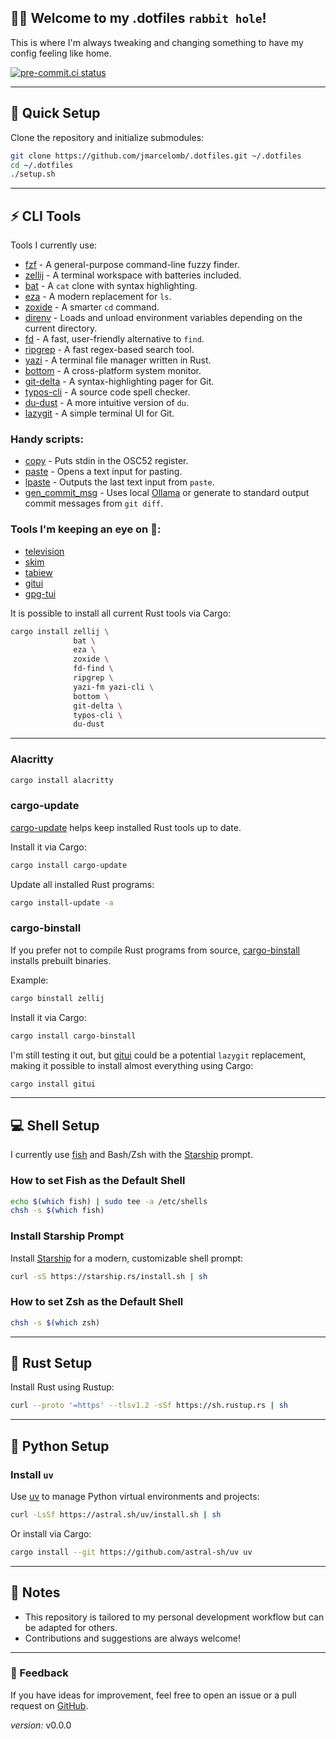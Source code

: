 ## 👋🏻 Welcome to my .dotfiles `rabbit hole`!

This is where I'm always tweaking and changing something to have my config feeling like home.

[![pre-commit.ci status](https://results.pre-commit.ci/badge/github/jmarcelomb/.dotfiles/main.svg)](https://results.pre-commit.ci/latest/github/jmarcelomb/.dotfiles/main)

---

## 🚀 Quick Setup

Clone the repository and initialize submodules:

```sh
git clone https://github.com/jmarcelomb/.dotfiles.git ~/.dotfiles
cd ~/.dotfiles
./setup.sh
```

---

## ⚡ CLI Tools

Tools I currently use:

- [fzf](https://github.com/junegunn/fzf) - A general-purpose command-line fuzzy finder.
- [zellij](https://github.com/zellij-org/zellij) - A terminal workspace with batteries included.
- [bat](https://github.com/sharkdp/bat) - A `cat` clone with syntax highlighting.
- [eza](https://github.com/eza-community/eza) - A modern replacement for `ls`.
- [zoxide](https://github.com/ajeetdsouza/zoxide) - A smarter `cd` command.
- [direnv](https://github.com/direnv/direnv) - Loads and unload environment variables depending on the current directory.
- [fd](https://github.com/sharkdp/fd) - A fast, user-friendly alternative to `find`.
- [ripgrep](https://github.com/BurntSushi/ripgrep) - A fast regex-based search tool.
- [yazi](https://github.com/sxyazi/yazi) - A terminal file manager written in Rust.
- [bottom](https://github.com/ClementTsang/bottom) - A cross-platform system monitor.
- [git-delta](https://github.com/dandavison/delta) - A syntax-highlighting pager for Git.
- [typos-cli](https://github.com/crate-ci/typos) - A source code spell checker.
- [du-dust](https://github.com/bootandy/dust) - A more intuitive version of `du`.
- [lazygit](https://github.com/jesseduffield/lazygit) - A simple terminal UI for Git.

### Handy scripts:

- [copy](./scripts/copy) - Puts stdin in the OSC52 register.
- [paste](./scripts/paste) - Opens a text input for pasting.
- [lpaste](./scripts/lpaste) - Outputs the last text input from `paste`.
- [gen_commit_msg](./scripts/gen_commit_msg) - Uses local [Ollama](https://ollama.com/) or generate to standard output commit messages from `git diff`.

### Tools I'm keeping an eye on 👀:

- [television](https://github.com/alexpasmantier/television)
- [skim](https://github.com/skim-rs/skim)
- [tabiew](https://github.com/shshemi/tabiew)
- [gitui](https://github.com/extrawurst/gitui)
- [gpg-tui](https://github.com/orhun/gpg-tui)

It is possible to install all current Rust tools via Cargo:

```sh
cargo install zellij \
              bat \
              eza \
              zoxide \
              fd-find \
              ripgrep \
              yazi-fm yazi-cli \
              bottom \
              git-delta \
              typos-cli \
              du-dust
```

---

### Alacritty

```sh
cargo install alacritty
```

### cargo-update

[cargo-update](https://github.com/nabijaczleweli/cargo-update) helps keep installed Rust tools up to date.

Install it via Cargo:

```sh
cargo install cargo-update
```

Update all installed Rust programs:

```sh
cargo install-update -a
```

### cargo-binstall

If you prefer not to compile Rust programs from source, [cargo-binstall](https://github.com/cargo-bins/cargo-binstall) installs prebuilt binaries.

Example:

```sh
cargo binstall zellij
```

Install it via Cargo:

```sh
cargo install cargo-binstall
```

I'm still testing it out, but [gitui](https://github.com/extrawurst/gitui) could be a potential `lazygit` replacement, making it possible to install almost everything using Cargo:

```sh
cargo install gitui
```

---

## 💻 Shell Setup

I currently use [fish](https://fishshell.com/) and Bash/Zsh with the [Starship](https://starship.rs/) prompt.

### How to set Fish as the Default Shell

```sh
echo $(which fish) | sudo tee -a /etc/shells
chsh -s $(which fish)
```

### Install Starship Prompt

Install [Starship](https://starship.rs/) for a modern, customizable shell prompt:

```sh
curl -sS https://starship.rs/install.sh | sh
```

### How to set Zsh as the Default Shell

```sh
chsh -s $(which zsh)
```

---

## 🦀 Rust Setup

Install Rust using Rustup:

```sh
curl --proto '=https' --tlsv1.2 -sSf https://sh.rustup.rs | sh
```

---

## 🐍 Python Setup

### Install `uv`

Use [uv](https://astral.sh/uv/) to manage Python virtual environments and projects:

```sh
curl -LsSf https://astral.sh/uv/install.sh | sh
```

Or install via Cargo:

```sh
cargo install --git https://github.com/astral-sh/uv uv
```

---

## 📝 Notes

- This repository is tailored to my personal development workflow but can be adapted for others.
- Contributions and suggestions are always welcome!

---

### 🌟 Feedback

If you have ideas for improvement, feel free to open an issue or a pull request on [GitHub](https://github.com/jmarcelomb/.dotfiles).

 _version:_ v0.0.0 <!-- x-release-please-version -->
